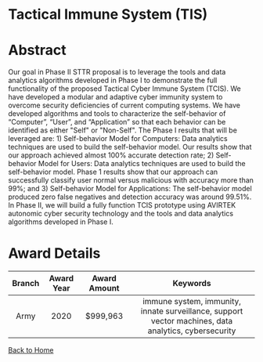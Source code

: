 
Tactical Immune System (TIS)
============================

# Abstract


Our goal in Phase II STTR proposal is to leverage the tools and data analytics algorithms developed in Phase I to demonstrate the full functionality of the proposed Tactical Cyber Immune System (TCIS). We have developed a modular and adaptive cyber immunity system to overcome security deficiencies of current computing systems. We have developed algorithms and tools to characterize the self-behavior of “Computer”, “User”, and “Application” so that each behavior can be identified as either "Self" or "Non-Self". The Phase I results that will be leveraged are: 1) Self-behavior Model for Computers: Data analytics techniques are used to build the self-behavior model. Our results show that our approach achieved almost 100% accurate detection rate; 2) Self-behavior Model for Users: Data analytics techniques are used to build the self-behavior model. Phase 1 results show that our approach can successfully classify user normal versus malicious with accuracy more than 99%; and 3) Self-behavior Model for Applications: The self-behavior model produced zero false negatives and detection accuracy was around 99.51%. In Phase II, we will build a fully function TCIS prototype using AVIRTEK autonomic cyber security technology and the tools and data analytics algorithms developed in Phase I.  

# Award Details

|Branch|Award Year|Award Amount|Keywords|
| :---: | :---: | :---: | :---: |
|Army|2020|$999,963|immune system, immunity, innate surveillance, support vector machines, data analytics, cybersecurity|
  
  


[Back to Home](https://github.com/chrischow/dod_sbir_awards/CC/#1106)